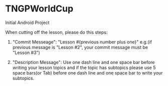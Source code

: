 # TNGPWorldCup
Initial Android Project

When cutting off the lesson, please do this steps:

1. "Commit Messeage": "Lesson #{previous number plus one}" 
    e.g.(if previous message is "Lesson #2", your commit message must be "Lesson #3")

2. "Description Message": Use one dash line and one space bar before writing your lesson topics and 
    if the topic has subtopics please use 5 space bars(or Tab) before one dash line and one space bar to write your subtopics.
